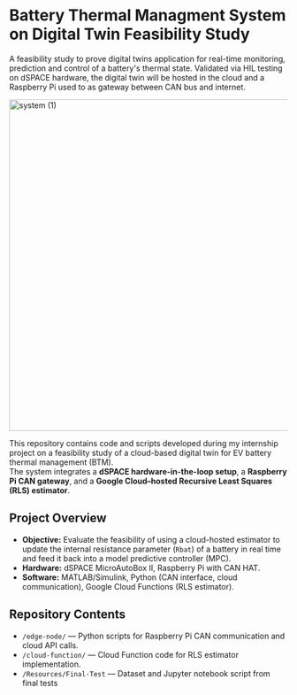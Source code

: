 # Battery Thermal Managment System on Digital Twin Feasibility Study

A feasibility study to prove digital twins application for real-time monitoring, prediction and control of a battery's thermal state. Validated via HIL testing on dSPACE hardware, the digital twin will be hosted in the cloud and a Raspberry Pi used to as gateway between CAN bus and internet. 

<img width="681" height="599" alt="system (1)" src="https://github.com/user-attachments/assets/19861aae-242e-472c-9a13-4db33e2b5341" />

This repository contains code and scripts developed during my internship project on a feasibility study of a cloud-based digital twin for EV battery thermal management (BTM).  
The system integrates a **dSPACE hardware-in-the-loop setup**, a **Raspberry Pi CAN gateway**, and a **Google Cloud–hosted Recursive Least Squares (RLS) estimator**.

## Project Overview
- **Objective:** Evaluate the feasibility of using a cloud-hosted estimator to update the internal resistance parameter (`Rbat`) of a battery in real time and feed it back into a model predictive controller (MPC).
- **Hardware:** dSPACE MicroAutoBox II, Raspberry Pi with CAN HAT.
- **Software:** MATLAB/Simulink, Python (CAN interface, cloud communication), Google Cloud Functions (RLS estimator).

## Repository Contents
- `/edge-node/` — Python scripts for Raspberry Pi CAN communication and cloud API calls.  
- `/cloud-function/` — Cloud Function code for RLS estimator implementation.  
- `/Resources/Final-Test` — Dataset and Jupyter notebook script from final tests

